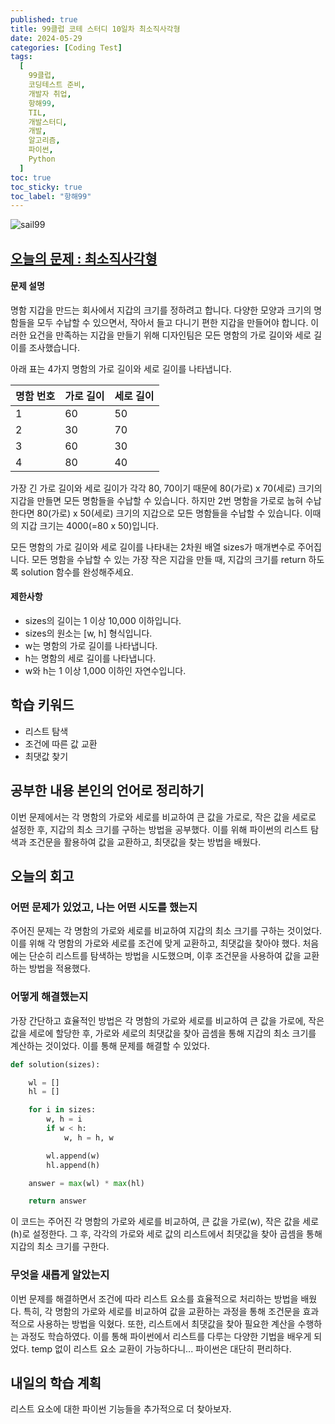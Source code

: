 ```yaml
---
published: true
title: 99클럽 코테 스터디 10일차 최소직사각형
date: 2024-05-29
categories: [Coding Test]
tags:
  [
    99클럽,
    코딩테스트 준비,
    개발자 취업,
    항해99,
    TIL,
    개발스터디,
    개발,
    알고리즘,
    파이썬,
    Python
  ]
toc: true
toc_sticky: true
toc_label: "항해99"
---
```


<img alt='sail99' src="https://github.com/dev-woody/dev-woody.github.io/assets/87690037/9acd8a60-ff3e-48fb-a317-38c699c8bf0e">

## [오늘의 문제 : 최소직사각형](https://school.programmers.co.kr/learn/courses/30/lessons/86491/)

#### 문제 설명

명함 지갑을 만드는 회사에서 지갑의 크기를 정하려고 합니다. 다양한 모양과 크기의 명함들을 모두 수납할 수 있으면서, 작아서 들고 다니기 편한 지갑을 만들어야 합니다. 이러한 요건을 만족하는 지갑을 만들기 위해 디자인팀은 모든 명함의 가로 길이와 세로 길이를 조사했습니다.

아래 표는 4가지 명함의 가로 길이와 세로 길이를 나타냅니다.

| 명함 번호 | 가로 길이 | 세로 길이 |
| --------- | --------- | --------- |
| 1         | 60        | 50        |
| 2         | 30        | 70        |
| 3         | 60        | 30        |
| 4         | 80        | 40        |

가장 긴 가로 길이와 세로 길이가 각각 80, 70이기 때문에 80(가로) x 70(세로) 크기의 지갑을 만들면 모든 명함들을 수납할 수 있습니다. 하지만 2번 명함을 가로로 눕혀 수납한다면 80(가로) x 50(세로) 크기의 지갑으로 모든 명함들을 수납할 수 있습니다. 이때의 지갑 크기는 4000(=80 x 50)입니다.

모든 명함의 가로 길이와 세로 길이를 나타내는 2차원 배열 sizes가 매개변수로 주어집니다. 모든 명함을 수납할 수 있는 가장 작은 지갑을 만들 때, 지갑의 크기를 return 하도록 solution 함수를 완성해주세요.

#### 제한사항

- sizes의 길이는 1 이상 10,000 이하입니다.
- sizes의 원소는 [w, h] 형식입니다.
- w는 명함의 가로 길이를 나타냅니다.
- h는 명함의 세로 길이를 나타냅니다.
- w와 h는 1 이상 1,000 이하인 자연수입니다.

## 학습 키워드

- 리스트 탐색
- 조건에 따른 값 교환
- 최댓값 찾기

## 공부한 내용 본인의 언어로 정리하기

이번 문제에서는 각 명함의 가로와 세로를 비교하여 큰 값을 가로로, 작은 값을 세로로 설정한 후, 지갑의 최소 크기를 구하는 방법을 공부했다. 이를 위해 파이썬의 리스트 탐색과 조건문을 활용하여 값을 교환하고, 최댓값을 찾는 방법을 배웠다.

## 오늘의 회고

### 어떤 문제가 있었고, 나는 어떤 시도를 했는지

주어진 문제는 각 명함의 가로와 세로를 비교하여 지갑의 최소 크기를 구하는 것이었다. 이를 위해 각 명함의 가로와 세로를 조건에 맞게 교환하고, 최댓값을 찾아야 했다. 처음에는 단순히 리스트를 탐색하는 방법을 시도했으며, 이후 조건문을 사용하여 값을 교환하는 방법을 적용했다.

### 어떻게 해결했는지

가장 간단하고 효율적인 방법은 각 명함의 가로와 세로를 비교하여 큰 값을 가로에, 작은 값을 세로에 할당한 후, 가로와 세로의 최댓값을 찾아 곱셈을 통해 지갑의 최소 크기를 계산하는 것이었다. 이를 통해 문제를 해결할 수 있었다.

```python
def solution(sizes):

    wl = []
    hl = []

    for i in sizes:
        w, h = i
        if w < h:
            w, h = h, w

        wl.append(w)
        hl.append(h)

    answer = max(wl) * max(hl)

    return answer
```

이 코드는 주어진 각 명함의 가로와 세로를 비교하여, 큰 값을 가로(w), 작은 값을 세로(h)로 설정한다. 그 후, 각각의 가로와 세로 값의 리스트에서 최댓값을 찾아 곱셈을 통해 지갑의 최소 크기를 구한다.

### 무엇을 새롭게 알았는지

이번 문제를 해결하면서 조건에 따라 리스트 요소를 효율적으로 처리하는 방법을 배웠다. 특히, 각 명함의 가로와 세로를 비교하여 값을 교환하는 과정을 통해 조건문을 효과적으로 사용하는 방법을 익혔다. 또한, 리스트에서 최댓값을 찾아 필요한 계산을 수행하는 과정도 학습하였다. 이를 통해 파이썬에서 리스트를 다루는 다양한 기법을 배우게 되었다. temp 없이 리스트 요소 교환이 가능하다니... 파이썬은 대단히 편리하다.

## 내일의 학습 계획

리스트 요소에 대한 파이썬 기능들을 추가적으로 더 찾아보자.
